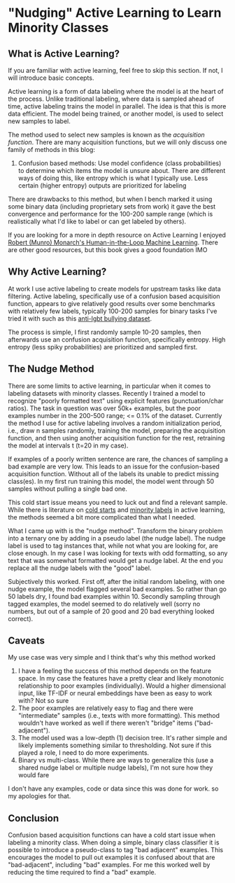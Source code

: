 # "Nudging" Active Learning to Learn Minority Classes

## What is Active Learning?

If you are familiar with active learning, feel free to skip this section. If not, I will introduce basic concepts.

Active learning is a form of data labeling where the model is at the heart of the process. Unlike traditional labeling, where 
data is sampled ahead of time, active labeling trains the model in parallel. The idea is that this is more data efficient. The model being trained, or another model,
is used to select new samples to label. 

The method used to select new samples is known as the *acquisition function*. There are many
acquisition functions, but we will only discuss one family of methods in this blog:
1. Confusion based methods: Use model confidence (class probabilities) to determine which items the model is unsure about. There are different ways of doing this, like entropy which is what I typically use. Less certain
(higher entropy) outputs are prioritized for labeling

There are drawbacks to this method, but when I bench marked it using some binary data (including proprietary sets from work) it gave the best convergence and performance for the 100-200 sample range (which is realistically what I'd like to label or can get labeled by others).

If you are looking for
a more in depth resource on Active Learning I enjoyed [Robert (Munro) Monarch's Human-in-the-Loop Machine Learning](https://www.manning.com/books/human-in-the-loop-machine-learning). There
are other good resources, but this book gives a good foundation IMO

## Why Active Learning?

At work I use active labeling to create models for upstream tasks like data filtering. Active labeling, specifically use of a confusion based acquisition function, 
appears to give relatively good results over some benchmarks with relatively few labels, typically 100-200 samples for binary tasks I've tried it with such as this [anti-lgbt bullying dataset](https://www.kaggle.com/datasets/kw5454331/anti-lgbt-cyberbullying-texts).

The process is simple, I first randomly sample 10-20 samples, then afterwards use an confusion acquisition function, specifically entropy. High entropy (less spiky probabilities) are prioritized
and sampled first.

## The Nudge Method

There are some limits to active learning, in particular when it comes to labeling datasets with minority classes. Recently I trained a model to recognize "poorly formatted text" using explicit features
(punctuation/char ratios). The task in question was over 50k+ examples, but the poor examples
number in the 200-500 range; <= 0.1% of the dataset. Currently the method I use for active labeling involves a random initialization
period, i.e., draw n samples randomly, training the model, preparing the acquisition function, and then using another acquisition function for the rest, retraining the model at intervals t (t=20 in my case).

If examples of a poorly written sentence are rare, the chances of sampling a bad example are very low. This leads to an issue for 
the confusion-based acquisition function. Without all of the labels its unable to predict missing class(es). In my first run training this model, the model went through 50 samples without
pulling a single bad one.

This cold start issue means you need to luck out and find a relevant sample. While there is literature on [cold starts](https://aclanthology.org/2020.emnlp-main.637.pdf) and [minority labels](https://arxiv.org/pdf/2201.10227) in active learning,
the methods seemed a bit more complicated than what I needed.

What I came up with is the "nudge method". Transform the binary problem into a ternary one by adding in a pseudo label (the nudge label). The nudge label is used to tag instances that, while not what you are looking for, are close
enough. In my case I was looking for texts with odd formatting, so any text that was somewhat formatted would get a nudge label. At the end you replace all the nudge labels with the "good" label.

Subjectively this worked. First off, after the initial random labeling, with one nudge example, the model flagged several bad examples. So rather than go 50 labels dry, I found bad examples within 10. Secondly sampling through tagged examples,
the model seemed to do relatively well (sorry no numbers, but out of a sample of 20 good and 20 bad everything looked correct).

## Caveats

My use case was very simple and I think that's why this method worked

1. I have a feeling the success of this method depends on the feature space. In my case the features have a pretty clear and likely monotonic relationship to poor examples (individually). Would a higher dimensional input, like TF-IDF or neural embeddings have been as easy to work with? Not so sure
2. The poor examples are relatively easy to flag and there were "intermediate" samples (i.e., texts with more formatting). This method wouldn't have worked as well if there weren't "bridge" items ("bad-adjacent").
3. The model used was a low-depth (1) decision tree. It's rather simple and likely implements something similar to thresholding. Not sure if this played a role, I need to do more experiments.
4. Binary vs multi-class. While there are ways to generalize this (use a shared nudge label or multiple nudge labels), I'm not sure how they would fare

I don't have any examples, code or data since this was done for work. so my apologies for that.

## Conclusion

Confusion based acquisition functions can have a cold start issue when labeling a minority class. When doing a simple, binary class classifier it is possible to introduce a pseudo-class to tag "bad adjacent"
examples. This encourages the model to pull out examples it is confused about that are "bad-adjacent", including "bad" examples. For me this worked well by reducing the time required to find a "bad" example.